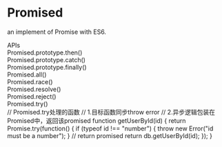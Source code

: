 # Promised
an implement of Promise with ES6.  

APIs  
Promised.prototype.then()  
Promised.prototype.catch()  
Promised.prototype.finally()    
Promised.all()  
Promised.race()  
Promised.resolve()  
Promised.reject()  
Promised.try()   
// Promised.try处理的函数
// 1.目标函数同步throw error
// 2.异步逻辑包装在Promised中，返回该promised
function getUserById(id) {
    return Promise.try(function() {
        if (typeof id !== "number") {
            throw new Error("id must be a number");
        }
        // return promised
        return db.getUserById(id);
    });
}